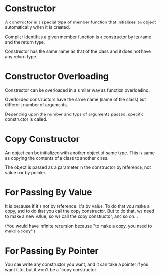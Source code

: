 # Constructor

A constructor is a special type of member function that initialises an object automatically when it is created.

Compiler identifies a given member function is a constructor by its name and the return type.

Constructor has the same name as that of the class and it does not have any return type. 

# Constructor Overloading

Constructor can be overloaded in a similar way as function overloading.

Overloaded constructors have the same name (name of the class) but different number of arguments.

Depending upon the number and type of arguments passed, specific constructor is called.

# Copy Constructor

An object can be initialized with another object of same type. This is same as copying the contents of a class to another class.

The object is passed as a parameter in the constructor by reference, not value nor by pointer.


# For Passing By Value

It is because if it's not by reference, it's by value. To do that you make a copy, and to do that you call the copy constructor. But to do that, we need to make a new value, so we call the copy constructor, and so on...

(You would have infinite recursion because "to make a copy, you need to make a copy".)


# For Passing By Pointer

You can write any constructor you want, and it can take a pointer if you want it to, but it won't be a "copy constructor
